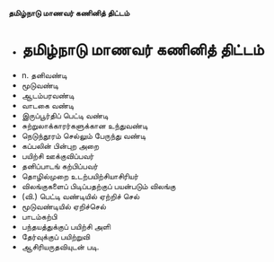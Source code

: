 **தமிழ்நாடு மாணவர் கணினித் திட்டம்**
- # தமிழ்நாடு மாணவர் கணினித் திட்டம்
- n. தனிவண்டி
- மூடுவண்டி
- ஆடம்பரவண்டி
- வாடகை வண்டி
- இருப்பூர்திப் பெட்டி வண்டி
- சுற்றுலாக்காரர்களுக்கான உந்துவண்டி
- நெடுந்தூரம் செல்லும் பேருந்து வண்டி
- கப்பலின் பின்புற அறை
- பயிற்சி ஊக்குவிப்பவர்
- தனிப்பாடங் கற்பிப்பவர்
- தொழில்முறை உடற்பயிற்சியாசிரியர்
- விலங்குகளைப் பிடிப்பதற்குப் பயன்படும் விலங்கு
- (வி.) பெட்டி வண்டியில் ஏற்றிச் செல்
- மூடுவண்டியில் ஏறிச்செல்
- பாடம்கற்பி
- பந்தயத்துக்குப் பயிற்சி அளி
- தேர்வுக்குப் பயிற்றுவி
- ஆசிரியருதவியுடன் படி.

